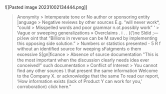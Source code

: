 ![[Pasted image 20231002134444.png]]
> Anonymity > Intemperate tone or No author or sponsoring entity |anguage > Negative reviews by other sources E.g. “will never work*, “could > Misspelled words and poor grammar n.ot.possibly work” ' > Vague or sweeping generalizations » Overclaims . i . . ((’)ne Sldid ;—pi:lew oint that “Billions in revenue can be M saved by implementing this opposing side solution.” > Numbers or statistics presented - 5 R f without an identified source for weeping sFatgments o them excessive S|gn|ﬁcance > Absence of source documentation "This is the most important when the discussion clearly needs idea ever conceived!" such documentation » Conflict of Interest > You cannot find any other sources \ that present the same information Welcome to the Company X. or acknowledge that the same To read our report, ‘How information exists (lack of Product Y can work for you,' corroboration) click here."